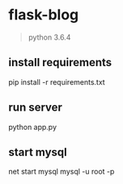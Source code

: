 # flask-blog
> python 3.6.4

## install requirements
 pip install -r requirements.txt

## run server
 python app.py

## start mysql
 net start mysql
 mysql -u root -p

